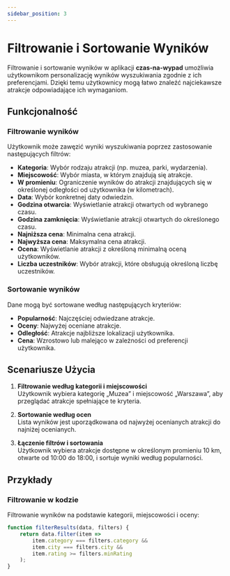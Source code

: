 ```yaml
---
sidebar_position: 3
---
```


# Filtrowanie i Sortowanie Wyników

Filtrowanie i sortowanie wyników w aplikacji **czas-na-wypad** umożliwia użytkownikom personalizację wyników wyszukiwania zgodnie z ich preferencjami. Dzięki temu użytkownicy mogą łatwo znaleźć najciekawsze atrakcje odpowiadające ich wymaganiom.

## Funkcjonalność

### **Filtrowanie wyników**
Użytkownik może zawęzić wyniki wyszukiwania poprzez zastosowanie następujących filtrów:
- **Kategoria**: Wybór rodzaju atrakcji (np. muzea, parki, wydarzenia).
- **Miejscowość**: Wybór miasta, w którym znajdują się atrakcje.
- **W promieniu**: Ograniczenie wyników do atrakcji znajdujących się w określonej odległości od użytkownika (w kilometrach).
- **Data**: Wybór konkretnej daty odwiedzin.
- **Godzina otwarcia**: Wyświetlanie atrakcji otwartych od wybranego czasu.
- **Godzina zamknięcia**: Wyświetlanie atrakcji otwartych do określonego czasu.
- **Najniższa cena**: Minimalna cena atrakcji.
- **Najwyższa cena**: Maksymalna cena atrakcji.
- **Ocena**: Wyświetlanie atrakcji z określoną minimalną oceną użytkowników.
- **Liczba uczestników**: Wybór atrakcji, które obsługują określoną liczbę uczestników.

### **Sortowanie wyników**
Dane mogą być sortowane według następujących kryteriów:
- **Popularność**: Najczęściej odwiedzane atrakcje.
- **Oceny**: Najwyżej oceniane atrakcje.
- **Odległość**: Atrakcje najbliższe lokalizacji użytkownika.
- **Cena**: Wzrostowo lub malejąco w zależności od preferencji użytkownika.

## Scenariusze Użycia

1. **Filtrowanie według kategorii i miejscowości**  
   Użytkownik wybiera kategorię „Muzea” i miejscowość „Warszawa”, aby przeglądać atrakcje spełniające te kryteria.

2. **Sortowanie według ocen**  
   Lista wyników jest uporządkowana od najwyżej ocenianych atrakcji do najniżej ocenianych.

3. **Łączenie filtrów i sortowania**  
   Użytkownik wybiera atrakcje dostępne w określonym promieniu 10 km, otwarte od 10:00 do 18:00, i sortuje wyniki według popularności.

## Przykłady

### **Filtrowanie w kodzie**
Filtrowanie wyników na podstawie kategorii, miejscowości i oceny:
```javascript
function filterResults(data, filters) {
    return data.filter(item => 
        item.category === filters.category &&
        item.city === filters.city &&
        item.rating >= filters.minRating
    );
}
